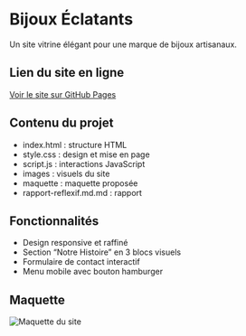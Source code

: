 # Bijoux Éclatants 

Un site vitrine élégant pour une marque de bijoux artisanaux.

## Lien du site en ligne
[Voir le site sur GitHub Pages](https://madjitessem-deesse.github.io/Bijoux-Eclatants/)

## Contenu du projet
- index.html : structure HTML
- style.css : design et mise en page
- script.js : interactions JavaScript
- images : visuels du site
- maquette : maquette proposée
- rapport-reflexif.md.md : rapport 

## Fonctionnalités
- Design responsive et raffiné
- Section “Notre Histoire” en 3 blocs visuels
- Formulaire de contact interactif
- Menu mobile avec bouton hamburger

## Maquette
![Maquette du site](maquette/maquette-bijoux.png)



